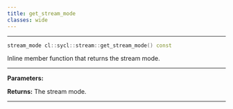 ```yaml
---
title: get_stream_mode
classes: wide
---
```



---

```cpp
stream_mode cl::sycl::stream::get_stream_mode() const
```


Inline member function that returns the stream mode. 


---
**Parameters:**

**Returns:** The stream mode. 

---
